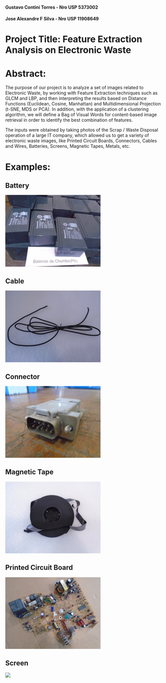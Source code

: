 #### Gustavo Contini Torres - Nro USP 5373002
#### Jose Alexandre F Silva - Nro USP 11908649
#
# Project Title: Feature Extraction Analysis on Electronic Waste
#
# Abstract: 
The purpose of our project is to analyze a set of images related to Electronic Waste, by working with Feature Extraction techniques such as GLCM and LBP, and then interpreting the results based on Distance Functions (Euclidean, Cosine, Manhattan) and Multidimensional Projection (t-SNE, MDS or PCA). In addition, with the application of a clustering algorithm, we will define a Bag of Visual Words for content-based image retrieval in order to identify the best combination of features.

The inputs were obtained by taking photos of the Scrap / Waste Disposal operation of a large IT company, which allowed us to get a variety of electronic waste images, like Printed Circuit Boards, Connectors, Cables and Wires, Batteries, Screens, Magnetic Tapes, Metals, etc.

# Examples:

## Battery
<img src="https://github.com/josealexandre-mecai/img-processing-2022/blob/main/images/Battery100.jpg" width="300">

## Cable
<img src="https://github.com/josealexandre-mecai/img-processing-2022/blob/main/images/Cable%20and%20Wire41.jpg" width="300">

## Connector
<img src="https://github.com/josealexandre-mecai/img-processing-2022/blob/main/images/Connector4.jpg" width="300">

## Magnetic Tape
<img src="https://github.com/josealexandre-mecai/img-processing-2022/blob/main/images/Magnetic%20Tape8.jpg" width="300">

## Printed Circuit Board
<img src="https://github.com/josealexandre-mecai/img-processing-2022/blob/main/images/Printed%20Circuit%20Board139.JPG" width="300">

## Screen
<img src="https://github.com/josealexandre-mecai/img-processing-2022/blob/main/images/Tube%20and%20Screens33.jpg" width="300">

